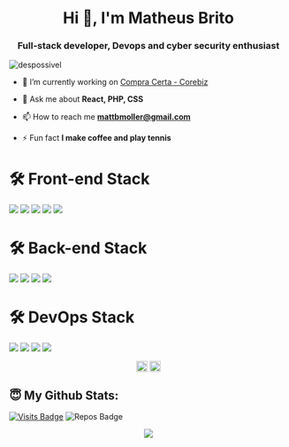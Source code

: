 <h1 align="center">Hi 👋, I'm Matheus Brito</h1>
<h3 align="center">Full-stack developer, Devops and cyber security enthusiast</h3>
<p align="left"> <img src="https://komarev.com/ghpvc/?username=despossivel" alt="despossivel" /> </p>

- 🔭 I’m currently working on [Compra Certa - Corebiz](https://www.compracerta.com.br/)

- 💬 Ask me about **React, PHP, CSS**

- 📫 How to reach me **mattbmoller@gmail.com**

- ⚡ Fun fact **I make coffee and play tennis**


# 🛠 Front-end Stack

<p>
  <img src="https://img.shields.io/badge/javascript%20-%23323330.svg?&style=for-the-badge&logo=javascript&logoColor=%2361DAFB"/>
  <img src="https://img.shields.io/badge/react_native%20-%2320232a.svg?&style=for-the-badge&logo=react&logoColor=%2361DAFB"/>
    <img src="https://img.shields.io/badge/cordova%20-%2320232a.svg?&style=for-the-badge&logo=cordova&logoColor=%2361DAFB"/>
  <img src="https://img.shields.io/badge/jquery%20-%2320232a.svg?&style=for-the-badge&logo=jquery&logoColor=%2361DAFB"/>
  <img src="https://img.shields.io/badge/sass%20-%2320232a.svg?&style=for-the-badge&logo=sass&logoColor=%2361DAFB"/>
</p>
 
 # 🛠 Back-end Stack
 <p>
  <img src="https://img.shields.io/badge/nodejs%20-%23323330.svg?&style=for-the-badge&logo=nodejs&logoColor=%2361DAFB"/>
  <img src="https://img.shields.io/badge/php%20-%23323330.svg?&style=for-the-badge&logo=php&logoColor=%2361DAFB"/>
  <img src="https://img.shields.io/badge/mongodb%20-%23323330.svg?&style=for-the-badge&logo=mongodb&logoColor=%2361DAFB"/>
  <img src="https://img.shields.io/badge/mysql%20-%23323330.svg?&style=for-the-badge&logo=mysql&logoColor=%2361DAFB"/>
 </p>
 
 # 🛠 DevOps Stack
 <p>
  <img src="https://img.shields.io/badge/docker%20-%23323330.svg?&style=for-the-badge&logo=docker&logoColor=%2361DAFB"/>
  <img src="https://img.shields.io/badge/kubernetes%20-%23323330.svg?&style=for-the-badge&logo=kubernetes&logoColor=%2361DAFB"/>
  <img src="https://img.shields.io/badge/github%20-%23323330.svg?&style=for-the-badge&logo=github&logoColor=%2361DAFB"/>
  <img src="https://img.shields.io/badge/gitflow%20-%23323330.svg?&style=for-the-badge&logo=gitflow&logoColor=%2361DAFB"/>
 </p>

<p align="center">
<a href="https://twitter.com/despossivel" target="blank"><img align="center" src="https://cdn.jsdelivr.net/npm/simple-icons@3.0.1/icons/twitter.svg" alt="despossivel" height="20" width="20" /></a>
<a href="https://linkedin.com/in/despossivel" target="blank"><img align="center" src="https://cdn.jsdelivr.net/npm/simple-icons@3.0.1/icons/linkedin.svg" alt="despossivel" height="20" width="20" /></a>
</p>


## 😇 My Github Stats:

[![Visits Badge](https://badges.pufler.dev/visits/despossivel/despossivel?style=for-the-badge)](https://github.com/despossivel/despossivel)
![Repos Badge](https://badges.pufler.dev/repos/csorlandi?style=for-the-badge)

<p align = "center">
  <img src = "https://github-readme-stats.vercel.app/api?username=despossivel&show_icons=true&theme=algolia&line_height=27">
</p>
